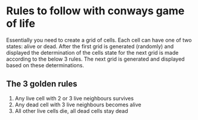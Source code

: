 # Rules to follow with conways game of life

Essentially you need to create a grid of cells. Each cell can have one of two states: alive or dead.
After the first grid is generated (randomly) and displayed the determination of the cells state for the next grid
is made according to the below 3 rules. The next grid is generated and displayed based on these determinations.

## The 3 golden rules

1. Any live cell with 2 or 3 live neighbours survives
2. Any dead cell with 3 live neighbours becomes alive
3. All other live cells die, all dead cells stay dead